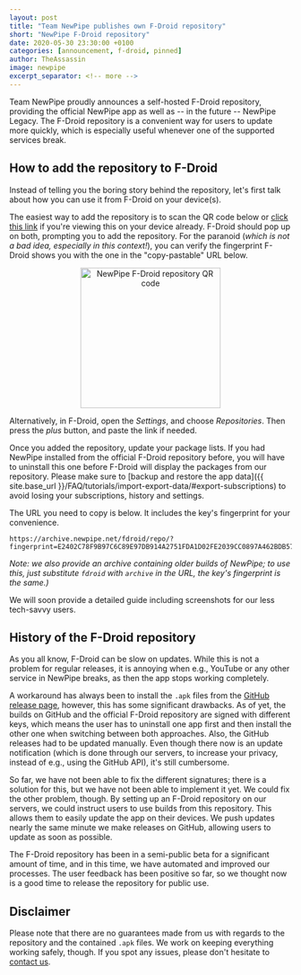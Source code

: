 ```yaml
---
layout: post
title: "Team NewPipe publishes own F-Droid repository"
short: "NewPipe F-Droid repository"
date: 2020-05-30 23:30:00 +0100
categories: [announcement, f-droid, pinned]
author: TheAssassin
image: newpipe
excerpt_separator: <!-- more -->
---
```


Team NewPipe proudly announces a self-hosted F-Droid repository, providing the official NewPipe app as well as -- in the future -- NewPipe Legacy. The F-Droid repository is a convenient way for users to update more quickly, which is especially useful whenever one of the supported services break.

<!-- more -->

## How to add the repository to F-Droid

Instead of telling you the boring story behind the repository, let's first talk about how you can use it from F-Droid on your device(s).

The easiest way to add the repository is to scan the QR code below or [click this link](fdroidrepos://archive.newpipe.net/fdroid/repo/?fingerprint=E2402C78F9B97C6C89E97DB914A2751FDA1D02FE2039CC0897A462BDB57E7501) if you're viewing this on your device already. F-Droid should pop up on both, prompting you to add the repository. For the paranoid (*which is not a bad idea, especially in this context!*), you can verify the fingerprint F-Droid shows you with the one in the "copy-pastable" URL below.

<center>
    <img src="{{ site.baseurl }}/img/fdroid-repo-qrcode.svg" alt="NewPipe F-Droid repository QR code" style="width: 250px">
</center>

Alternatively, in F-Droid, open the *Settings*, and choose *Repositories*. Then press the *plus* button, and paste the link if needed.

Once you added the repository, update your package lists. If you had NewPipe installed from the official F-Droid repository before, you will have to uninstall this one before F-Droid will display the packages from our repository. Please make sure to [backup and restore the app data]({{ site.base_url }}/FAQ/tutorials/import-export-data/#export-subscriptions) to avoid losing your subscriptions, history and settings.


The URL you need to copy is below. It includes the key's fingerprint for your convenience.

```
https://archive.newpipe.net/fdroid/repo/?fingerprint=E2402C78F9B97C6C89E97DB914A2751FDA1D02FE2039CC0897A462BDB57E7501
```

*Note: we also provide an archive containing older builds of NewPipe; to use this, just substitute `fdroid` with `archive` in the URL, the key's fingerprint is the same.)*

We will soon provide a detailed guide including screenshots for our less tech-savvy users.


## History of the F-Droid repository

As you all know, F-Droid can be slow on updates. While this is not a problem for regular releases, it is annoying when e.g., YouTube or any other service in NewPipe breaks, as then the app stops working completely.

A workaround has always been to install the `.apk` files from the [GitHub release page](https://github.com/TeamNewPipe/NewPipe/releases), however, this has some significant drawbacks. As of yet, the builds on GitHub and the official F-Droid repository are signed with different keys, which means the user has to uninstall one app first and then install the other one when switching between both approaches. Also, the GitHub releases had to be updated manually. Even though there now is an update notification (which is done through our servers, to increase your privacy, instead of e.g., using the GitHub API), it's still cumbersome.

So far, we have not been able to fix the different signatures; there is a solution for this, but we have not been able to implement it yet. We could fix the other problem, though. By setting up an F-Droid repository on our servers, we could instruct users to use builds from this repository. This allows them to easily update the app on their devices. We push updates nearly the same minute we make releases on GitHub, allowing users to update as soon as possible.

The F-Droid repository has been in a semi-public beta for a significant amount of time, and in this time, we have automated and improved our processes. The user feedback has been positive so far, so we thought now is a good time to release the repository for public use.


## Disclaimer

Please note that there are no guarantees made from us with regards to the repository and the contained `.apk` files. We work on keeping everything working safely, though. If you spot any issues, please don't hesitate to [contact us](https://newpipe.schabi.org/press/contact/).
